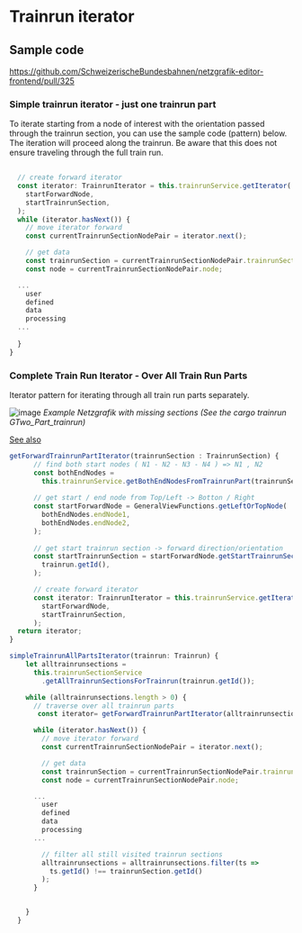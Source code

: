 # Trainrun iterator 

## Sample code 

https://github.com/SchweizerischeBundesbahnen/netzgrafik-editor-frontend/pull/325

### Simple trainrun iterator - just one trainrun part
To iterate starting from a node of interest with the orientation passed through the trainrun section, you can use the sample code (pattern) below. 
The iteration will proceed along the trainrun. Be aware that this does not ensure traveling through the full train run.

```typescript
 
  // create forward iterator
  const iterator: TrainrunIterator = this.trainrunService.getIterator(
    startForwardNode,
    startTrainrunSection,
  );
  while (iterator.hasNext()) {
    // move iterator forward
    const currentTrainrunSectionNodePair = iterator.next();

    // get data 
    const trainrunSection = currentTrainrunSectionNodePair.trainrunSection;
    const node = currentTrainrunSectionNodePair.node;

  ...
    user
    defined
    data
    processing
  ...
 
  } 
}
```

### Complete Train Run Iterator - Over All Train Run Parts
Iterator pattern for iterating through all train run parts separately.

![image](https://github.com/user-attachments/assets/d87b842c-7696-4e81-aa78-75cc966b5306)
*Example Netzgrafik with missing sections (See the cargo trainrun GTwo_Part_trainrun)*

[See also](https://github.com/SchweizerischeBundesbahnen/netzgrafik-editor-frontend/blob/main/documentation/CREATE_TRAINRUN.md#special-cases)

```typescript
getForwardTrainrunPartIterator(trainrunSection : TrainrunSection) {
      // find both start nodes ( N1 - N2 - N3 - N4 ) => N1 , N2
      const bothEndNodes =
        this.trainrunService.getBothEndNodesFromTrainrunPart(trainrunSection);
        
      // get start / end node from Top/Left -> Botton / Right 
      const startForwardNode = GeneralViewFunctions.getLeftOrTopNode(
        bothEndNodes.endNode1,
        bothEndNodes.endNode2,
      );
     
      // get start trainrun section -> forward direction/orientation 
      const startTrainrunSection = startForwardNode.getStartTrainrunSection(
        trainrun.getId(),
      );

      // create forward iterator
      const iterator: TrainrunIterator = this.trainrunService.getIterator(
        startForwardNode,
        startTrainrunSection,
      );
  return iterator;
}

simpleTrainrunAllPartsIterator(trainrun: Trainrun) {
    let alltrainrunsections =
      this.trainrunSectionService
        .getAllTrainrunSectionsForTrainrun(trainrun.getId());

    while (alltrainrunsections.length > 0) {
      // traverse over all trainrun parts
       const iterator= getForwardTrainrunPartIterator(alltrainrunsections[0]);

      while (iterator.hasNext()) {
        // move iterator forward
        const currentTrainrunSectionNodePair = iterator.next();

        // get data 
        const trainrunSection = currentTrainrunSectionNodePair.trainrunSection;
        const node = currentTrainrunSectionNodePair.node;

      ...
        user
        defined
        data
        processing
      ...

        // filter all still visited trainrun sections
        alltrainrunsections = alltrainrunsections.filter(ts =>
          ts.getId() !== trainrunSection.getId()
        );
      }


    }
  }
```
